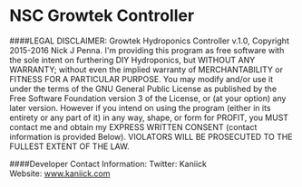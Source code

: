 # NSC Growtek Controller

####LEGAL DISCLAIMER:
  Growtek Hydroponics Controller v.1.0, Copyright 2015-2016 Nick J Penna.
  I'm providing this program as free software with the sole intent on furthering
  DIY Hydroponics, but WITHOUT ANY WARRANTY; without even the implied warranty
  of MERCHANTABILITY or FITNESS FOR A PARTICULAR PURPOSE. You may modify and/or use
  it under the terms of the GNU General Public License as published by the Free
  Software Foundation version 3 of the License, or (at your option) any later
  version.  However if you intend on using the program (either in its entirety or any
  part of it) in any way, shape, or form for PROFIT, you MUST contact me and obtain
  my EXPRESS WRITTEN CONSENT (contact information is provided Below).
  VIOLATORS WILL BE PROSECUTED TO THE FULLEST EXTENT OF THE LAW.

####Developer Contact Information:
   Twitter: Kaniick<br>
   Website: www.kaniick.com
   
